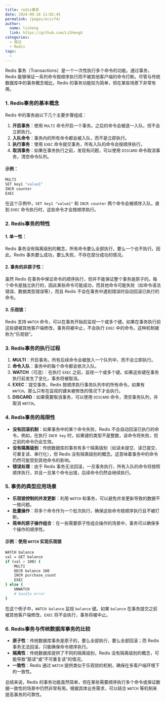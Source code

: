 ```yaml
---
title: redis事务
date: 2024-09-10 11:02:45
permalink: /pages/ecccf4/
author: 
  name: lisheng
  link: https://github.com/LiShengG
categories: 
  - 笔记
  - Redis
tags: 
  - 
---
```

Redis 事务（Transactions）是一个一次性执行多个命令的功能。通过事务，Redis 能够保证一系列命令按顺序执行而不被其他客户端的命令打断。尽管与传统数据库中的事务概念相比，Redis 的事务功能较为简单，但在某些场景下非常有用。

### 1. **Redis事务的基本概念**

Redis 中的事务由以下几个主要步骤组成：

1. **开启事务**：使用 `MULTI` 命令开启一个事务。之后的命令会被逐一入队，但不会立即执行。
2. **入队命令**：事务内的所有命令都会被入队，而不是立即执行。
3. **执行事务**：使用 `EXEC` 命令提交事务，所有入队的命令会按顺序执行。
4. **取消事务**：如果在事务执行之前，发现有问题，可以使用 `DISCARD` 命令取消事务，清空命令队列。

#### 示例：
```bash
MULTI
SET key1 "value1"
INCR counter
EXEC
```

在这个示例中，`SET key1 "value1"` 和 `INCR counter` 两个命令会被顺序入队，直到 `EXEC` 命令执行时，这些命令才会按顺序执行。

### 2. **Redis事务的特性**

#### 1. **单一性**：
Redis 事务没有隔离级别的概念，所有命令要么全部执行，要么一个也不执行。因此，Redis 事务要么成功，要么失败，不存在部分成功的情况。

#### 2. **事务的非原子性**：
虽然 Redis 在事务中保证命令的顺序执行，但并不能保证整个事务是原子的。每个命令是独立执行的，因此某些命令可能成功，而其他命令可能失败（如命令语法错误、数据类型错误等），而且 Redis 不会在事务中遇到错误时自动回滚已执行的命令。

#### 3. **乐观锁**：
Redis 支持 `WATCH` 命令，可以在事务开始前监视一个或多个键。如果在事务执行前这些键被其他客户端修改，事务将被中止，不会执行 `EXEC` 中的命令。这种机制被称为“乐观锁”。

### 3. **Redis事务的执行过程**

1. **MULTI**：开启事务。所有后续命令会被放入一个队列中，而不会立即执行。
2. **命令入队**：事务中的每个命令都会依次入队。
3. **WATCH**（可选）：在执行 `EXEC` 之前，监视一个或多个键。如果这些键在事务执行前发生了变化，事务将被取消。
4. **EXEC**：提交事务，Redis 按顺序执行事务队列中的所有命令。如果有 `WATCH`，那么只有在监视的键未被修改的情况下才会执行。
5. **DISCARD**：如果需要取消事务，可以使用 `DISCARD` 命令，清空事务队列，并取消 `WATCH`。

### 4. **Redis事务的局限性**

- **没有回滚机制**：如果事务中的某个命令失败，Redis 不会自动回滚已执行的命令。例如，在执行 `INCR key` 时，如果键的类型不是整数，该命令将失败，但之前的命令仍会生效。
- **没有隔离级别**：传统数据库的事务有多个隔离级别（如读未提交、读已提交、可重复读、串行化），但 Redis 没有隔离级别的概念。这意味着事务中的命令仍然可能受到其他命令的影响。
- **错误处理**：由于 Redis 事务无法回滚，一旦事务执行，所有入队的命令将按照顺序执行，并且一旦某个命令出错，后续命令仍然会继续执行。

### 5. **事务的典型应用场景**

- **乐观锁控制的并发更新**：利用 `WATCH` 和事务，可以避免并发更新导致的数据不一致问题。
- **批量操作**：将多个命令作为一个批次执行，确保这些命令按顺序执行且不被打断。
- **简单的原子操作组合**：在一些需要原子性组合操作的场景中，事务可以确保多个操作的顺序性。

#### 示例：使用 `WATCH` 实现乐观锁
```bash
WATCH balance
val = GET balance
if (val > 100) {
    MULTI
    DECR balance 100
    INCR purchase_count
    EXEC
} else {
    UNWATCH
    # handle error
}
```

在这个例子中，`WATCH balance` 监视 `balance` 键。如果 `balance` 在事务提交之前被其他客户端修改，`EXEC` 将不会执行，事务将被中止。

### 6. **Redis事务与传统数据库事务的比较**

- **原子性**：传统数据库事务是原子的，要么全部执行，要么全部回滚；而 Redis 事务无法回滚，只能确保命令顺序执行。
- **隔离性**：传统数据库提供了不同的隔离级别，Redis 没有隔离级别的概念，可能导致“脏读”或“不可重复读”的情况。
- **一致性**：Redis 通过 `WATCH` 提供类似于乐观锁的机制，确保在多客户端环境下的一致性。

总结来说，Redis 的事务功能虽然简单，但在某些需要顺序执行多个命令或保证数据一致性的场景中仍然非常有用。根据具体业务需求，可以结合 `WATCH` 等机制来提高事务的可靠性。